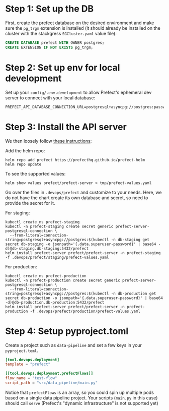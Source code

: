 
# Step 1: Set up the DB

First, create the prefect database on the desired environment and make sure the `pg_trgm` extension is installed (it should already be installed on the cluster with the stackgress `SGCluster.yaml` value file):
```sql
CREATE DATABASE prefect WITH OWNER postgres;
CREATE EXTENSION IF NOT EXISTS pg_trgm;
```

# Step 2: Set up env for local development

Set up your `config/.env.development` to allow Prefect's ephemeral dev server to connect with your local database:
```shell
PREFECT_API_DATABASE_CONNECTION_URL=postgresql+asyncpg://postgres:password@localhost:5432/prefect
```

# Step 3: Install the API server

We then loosely follow [these instructions](https://docs.prefect.io/v3/manage/server/examples/helm):

Add the helm repo:
```shell
helm repo add prefect https://prefecthq.github.io/prefect-helm
helm repo update
```

To see the supported values:
```shell
helm show values prefect/prefect-server > tmp/prefect-values.yaml
```

Go over the files in `.devops/prefect` and customize to your needs. Here, we do not have the chart create its own database and secret, so need to provide the secret for it.

For staging:
```shell
kubectl create ns prefect-staging
kubectl -n prefect-staging create secret generic prefect-server-postgresql-connection \
  --from-literal=connection-string=postgresql+asyncpg://postgres:$(kubectl -n db-staging get secret db-staging -o jsonpath='{.data.superuser-password}' | base64 -d)@db-staging.db-staging:5432/prefect
helm install prefect-server prefect/prefect-server -n prefect-staging -f .devops/prefect/staging/prefect-values.yaml  
```

For production:
```shell
kubectl create ns prefect-production
kubectl -n prefect-production create secret generic prefect-server-postgresql-connection \
  --from-literal=connection-string=postgresql+asyncpg://postgres:$(kubectl -n db-production get secret db-production -o jsonpath='{.data.superuser-password}' | base64 -d)@db-production.db-production:5432/prefect
helm install prefect-server prefect/prefect-server -n prefect-production -f .devops/prefect/production/prefect-values.yaml    
```

# Step 4: Setup pyproject.toml

Create a project such as `data-pipeline` and set a few keys in your `pyproject.toml`.

```toml
[tool.devops.deployment]
template = "prefect"

[[tool.devops.deployment.prefectFlows]]
flow_name = "test-flow"
script_path = "src/data_pipeline/main.py"
```

Notice that `prefectFlows` is an array, so you could spin up multiple pods based on a single data pipeline project.
Your scripts (`main.py` in this case) should call `serve` (Prefect's "dynamic infrastructure" is not supported yet)
